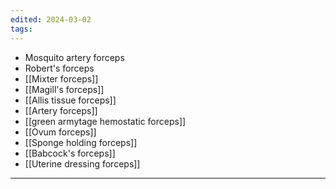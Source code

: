 ```yaml
---
edited: 2024-03-02
tags:
---
```

- Mosquito artery forceps
- Robert's forceps
- [[Mixter forceps]]
- [[Magill's forceps]] 
- [[Allis tissue forceps]] 
- [[Artery forceps]] 
- [[green armytage hemostatic forceps]] 
- [[Ovum forceps]] 
- [[Sponge holding forceps]] 
- [[Babcock's forceps]] 
- [[Uterine dressing forceps]] 

---
